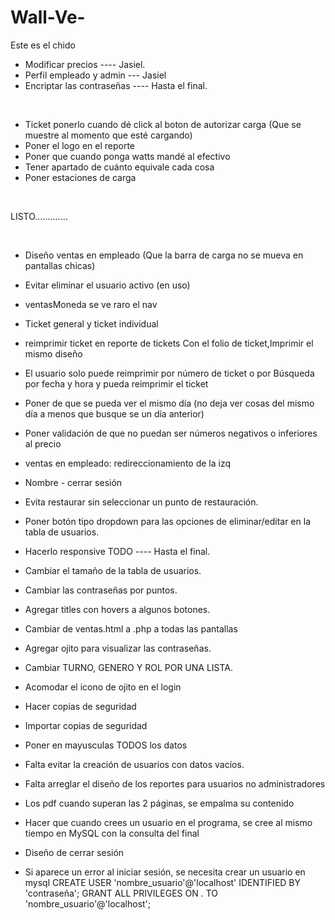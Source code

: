 # Wall-Ve-
Este es el chido

* Modificar precios ---- Jasiel.
* Perfil empleado y admin --- Jasiel 
* Encriptar las contraseñas ---- Hasta el final.
<br>


* Ticket ponerlo cuando dé click al boton de autorizar carga (Que se muestre al momento que esté cargando)
* Poner el logo en el reporte
* Poner que cuando ponga watts mandé al efectivo
* Tener apartado de cuánto equivale cada cosa
* Poner estaciones de carga




<br>

LISTO.............

<br>

* Diseño ventas en empleado (Que la barra de carga no se mueva en pantallas chicas)
* Evitar eliminar el usuario activo (en uso)
* ventasMoneda se ve raro el nav
* Ticket general y ticket individual
* reimprimir ticket en reporte de tickets Con el folio de ticket,Imprimir el mismo diseño
* El usuario solo puede reimprimir por número de ticket o por Búsqueda por fecha y hora y pueda reimprimir el ticket
* Poner de que se pueda ver el mismo día (no deja ver cosas del mismo día a menos que busque se un día anterior)
* Poner validación de que no puedan ser números negativos o inferiores al precio 
* ventas en empleado: redireccionamiento de la izq
* Nombre - cerrar sesión 
* Evita restaurar sin seleccionar un punto de restauración.
* Poner botón tipo dropdown para las opciones de eliminar/editar en la tabla de usuarios.

* Hacerlo responsive TODO ---- Hasta el final.
* Cambiar el tamaño de la tabla de usuarios. 
* Cambiar las contraseñas por puntos.
* Agregar titles con hovers a algunos botones.
* Cambiar de ventas.html a .php a todas las pantallas
* Agregar ojito para visualizar las contraseñas.
* Cambiar TURNO, GENERO Y ROL POR UNA LISTA.
* Acomodar el icono de ojito en el login
* Hacer copias de seguridad
* Importar copias de seguridad
* Poner en mayusculas TODOS los datos
* Falta evitar la creación de usuarios con datos vacíos.
* Falta arreglar el diseño de los reportes para usuarios no administradores
* Los pdf cuando superan las 2 páginas, se empalma su contenido
* Hacer que cuando crees un usuario en el programa, se cree al mismo tiempo en MySQL con la consulta del final
* Diseño de cerrar sesión

* Si aparece un error al iniciar sesión, se necesita crear un usuario en mysql
CREATE USER 'nombre_usuario'@'localhost' IDENTIFIED BY 'contraseña';
GRANT ALL PRIVILEGES ON *.* TO 'nombre_usuario'@'localhost';
